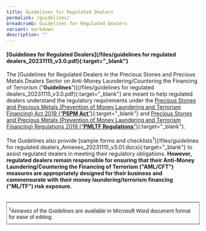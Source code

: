 ```yaml
---
title: Guidelines for Regulated Dealers
permalink: /guidelines/
breadcrumb: Guidelines for Regulated Dealers
variant: markdown
description: ""
---
```

#### [Guidelines for Regulated Dealers](/files/guidelines for regulated dealers_20231115_v3.0.pdf){:target="_blank"}

The [Guidelines for Regulated Dealers in the Precious Stones and Precious Metals Dealers Sector on Anti-Money Laundering/Countering the Financing of Terrorism ("**Guidelines**")](/files/guidelines for regulated dealers_20231115_v3.0.pdf){:target="_blank"} are meant to help regulated dealers understand the regulatory requirements under the [Precious Stones and Precious Metals (Prevention of Money Laundering and Terrorism Financing) Act 2019 (“**PSPM Act**”)](https://sso.agc.gov.sg/Act/PSPMPMLTFA2019){:target="_blank"} and [Precious Stones and Precious Metals (Prevention of Money Laundering and Terrorism Financing) Regulations 2019 (“**PMLTF Regulations**”)](https://sso.agc.gov.sg/SL/PSPMPMLTFA2019-S306-2019?DocDate=20190408){:target="_blank"}.<a href="#footnote1"></a><br><br> 
The Guidelines also provide [sample forms and checklists<sup>1</sup>](/files/guidelines for regulated dealers_Annexes_20231115_v3.01.docx){:target="_blank"} to assist regulated dealers in meeting their regulatory obligations.  <b>However, regulated dealers remain responsible for ensuring that their Anti-Money Laundering/Countering the Financing of Terrorism ("**AML/CFT**") measures are appropriately designed for their business and commensurate with their money laundering/terrorism financing ("**ML/TF**") risk exposure.</b><br><br>


<style type="text/css">
.tg  {border-collapse:collapse;border-spacing:0;}
.tg td{font-family:Arial, sans-serif;font-size:14px;padding:10px 5px;border-style:solid;border-width:1px;overflow:hidden;word-break:normal;border-color:black;}
.tg th{font-family:Arial, sans-serif;font-size:14px;font-weight:normal;padding:10px 5px;border-style:solid;border-width:1px;overflow:hidden;word-break:normal;border-color:black;}
.tg .tg-xldj{border-color:inherit;text-align:left}
</style>
<table class="tg">
  <tbody><tr>
    <th class="tg-xldj"><span style="font-style:inherit"><sup>1</sup>Annexes of the Guidelines are available in Microsoft Word document format for ease of editing.</span></th>
  </tr>
</tbody></table>